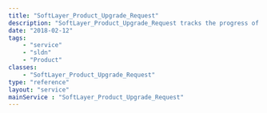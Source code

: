```yaml
---
title: "SoftLayer_Product_Upgrade_Request"
description: "SoftLayer_Product_Upgrade_Request tracks the progress of an upgrade, and allows modification of the maintenance window and other information. "
date: "2018-02-12"
tags:
    - "service"
    - "sldn"
    - "Product"
classes:
    - "SoftLayer_Product_Upgrade_Request"
type: "reference"
layout: "service"
mainService : "SoftLayer_Product_Upgrade_Request"
---
```

